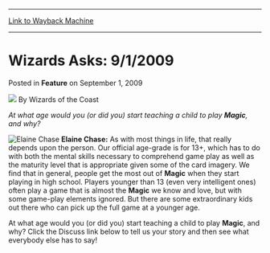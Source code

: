 
---
[Link to Wayback Machine](https://web.archive.org/web/20220126122539/https://magic.wizards.com/en/articles/archive/feature/wizards-asks-912009-2009-09-01)

[_metadata_:author]:- "Wizards of the Coast"
[_metadata_:description]:- "At what age would you (or did you) start teaching a child to play Magic, and why? Elaine Chase: As with most things in life, that really depends upon the person. Our official age-grade is for 13+, which has to do with both the mental skills necessary to comprehend game play as well as the maturity level that is appropriate given some of the card imagery. We find that in"
[_metadata_:generator]:- "Drupal 7 (http://drupal.org)"
[_metadata_:node]:- "599886"
[_metadata_:publish_date]:- "2009-09-01"
[_metadata_:source]:- "div-main-content"
[_metadata_:title]:- "Wizards Asks: 9/1/2009"
[_metadata_:wayback_capture_timestamp]:- "2022-01-26 12:25:39"
[_metadata_:wayback_raw_url]:- "https://web.archive.org/web/20220126122539id_/https://magic.wizards.com/en/articles/archive/feature/wizards-asks-912009-2009-09-01"
[_metadata_:wayback_url]:- "https://magic.wizards.com/en/articles/archive/feature/wizards-asks-912009-2009-09-01"
---


Wizards Asks: 9/1/2009
======================



 Posted in **Feature**
 on September 1, 2009 






![](https://media.magic.wizards.com/styles/auth_small/public/images/person/wizards_author.jpg)
By Wizards of the Coast











*At what age would you (or did you) start teaching a child to play **Magic**, and why?*


![Elaine Chase](https://media.magic.wizards.com/image_legacy_migration/magic/images/mtgcom/authorpics/authorpic_elainechase.jpg)
**Elaine Chase:** As with most things in life, that really depends upon the person. Our official age-grade is for 13+, which has to do with both the mental skills necessary to comprehend game play as well as the maturity level that is appropriate given some of the card imagery. We find that in general, people get the most out of **Magic** when they start playing in high school. Players younger than 13 (even very intelligent ones) often play a game that is almost the **Magic** we know and love, but with some game-play elements ignored. But there are some extraordinary kids out there who can pick up the full game at a younger age.


At what age would you (or did you) start teaching a child to play **Magic**, and why? Click the Discuss link below to tell us your story and then see what everybody else has to say!







